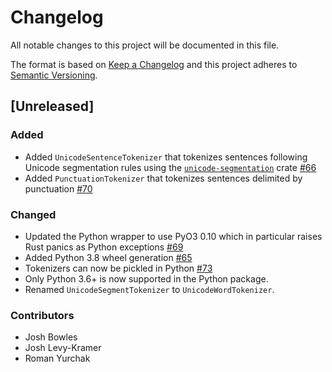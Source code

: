 # Changelog

All notable changes to this project will be documented in this file.

The format is based on [Keep a Changelog](http://keepachangelog.com/en/1.0.0/)
and this project adheres to [Semantic Versioning](http://semver.org/spec/v2.0.0.html).

## [Unreleased]
### Added
- Added `UnicodeSentenceTokenizer` that tokenizes sentences following Unicode segmentation rules using the [`unicode-segmentation`](https://github.com/unicode-rs/unicode-segmentation) crate [#66](https://github.com/rth/vtext/pull/66)
- Added `PunctuationTokenizer` that tokenizes sentences delimited by punctuation [#70](https://github.com/PyO3/pyo3/pull/70)

### Changed
- Updated the Python wrapper to use PyO3 0.10 which in particular raises Rust panics as Python exceptions
  [#69](https://github.com/rth/vtext/pull/69)
- Added Python 3.8 wheel generation [#65](https://github.com/rth/vtext/pull/65)
- Tokenizers can now be pickled in Python [#73](https://github.com/rth/vtext/pull/73)
- Only Python 3.6+ is now supported in the Python package.
- Renamed `UnicodeSegmentTokenizer` to `UnicodeWordTokenizer`.

### Contributors

- Josh Bowles
- Josh Levy-Kramer
- Roman Yurchak
